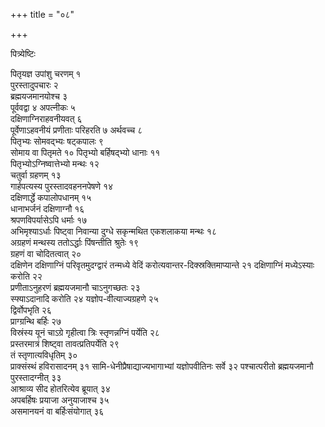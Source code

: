 +++
title = "०८"

+++

पित्र्येष्टिः 

पितृयज्ञ उपांशु चरणम् १  
पुरस्तादुपचारः २  
ब्रह्मयजमानयोश्च ३  
पूर्ववद्वा ४
अपत्नीकः ५  
दक्षिणाग्निराहवनीयवत् ६  
पूर्वेणाऽहवनीयं प्रणीताः परिहरति ७
अर्थवच्च ८  
पितृभ्यः सोमवद्भ्यः षट्कपालः ९  
सोमाय वा पितृमते १०
पितृभ्यो बर्हिषद्भ्यो धानाः ११  
पितृभ्योऽग्निष्वात्तेभ्यो मन्थः
१२  
चतुर्वा ग्रहणम् १३  
गार्हपत्यस्य पुरस्तादवहननपेषणे १४  
दक्षिणार्द्धे
कपालोपधानम् १५  
धानाभर्जनं दक्षिणाग्नौ १६  
श्रपणविपर्यासेऽपि धर्माः
१७  
अभिमृश्याऽर्धाः पिष्ट्वा निवान्या दुग्धे सकृन्मथित एकशलाकया मन्थः
१८  
अग्रहणं मन्थस्य ततोऽर्द्धाः पिंषन्तीति श्रुतेः १९  
ग्रहणं वा
चोदितत्वात् २०  
दक्षिणेन दक्षिणाग्निं परिवृतमुदग्द्वारं
तन्मध्ये वेदिं करोत्यवान्तर-दिक्स्रक्तिमाप्यान्ते २१
दक्षिणाग्निं मध्येऽस्याः करोति २२  
प्रणीताऽनुहरणं
ब्रह्मयजमानौ चाऽनुगच्छतः २३  
स्फ्याऽदानादि करोति २४
यज्ञोप-वीत्याज्यग्रहणे २५  
द्विर्वोपभृति २६  
प्राग्ग्रन्थि
बर्हिः २७  
विस्रंस्य यूनं चाऽग्रे गृहीत्वा त्रिः स्तृणन्नग्निं
पर्येति २८  
प्रस्तरमात्रं शिष्ट्वा तावत्प्रतिपर्येति २९  
तं
स्तृणात्यविधृतिम् ३०  
प्राक्संस्थं हविरासादनम् ३१
सामि-धेनीप्रैषाद्याज्यभागाभ्यां यज्ञोपवीतिनः सर्वे ३२
पश्चात्परीतो ब्रह्मयजमानौ पुरस्तादग्नीत् ३३  
आश्राव्य
सीद होतरित्येव ब्रूयात् ३४  
अपबर्हिषः प्रयाजा अनुयाजाश्च ३५  
असमानयनं
वा बर्हिःसंयोगात् ३६  
